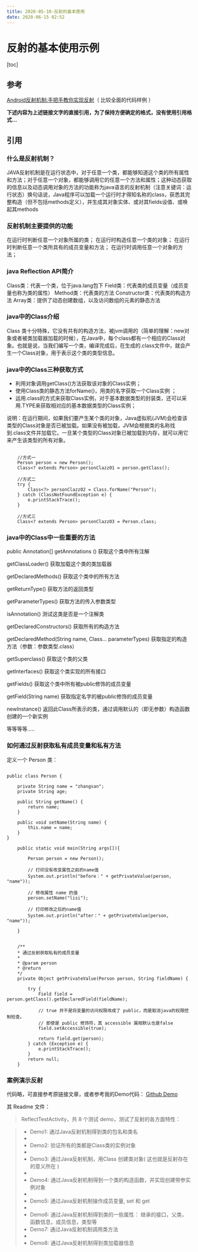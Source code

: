 ```yaml
---
title: 2020-05-10-反射的基本使用
date: 2020-06-15 02:52
---
```


# 反射的基本使用示例

[toc]

## 参考
[Android反射机制:手把手教你实现反射](https://blog.csdn.net/kai_zone/article/details/80217219
)（ 比较全面的代码样例 ）

**下述内容为上述链接文字的直接引用，为了保持方便确定的格式，没有使用引用格式...**

## 引用

### 什么是反射机制？

JAVA反射机制是在运行状态中，对于任意一个类，都能够知道这个类的所有属性和方法；对于任意一个对象，都能够调用它的任意一个方法和属性；这种动态获取的信息以及动态调用对象的方法的功能称为java语言的反射机制（注意关键词：运行状态）换句话说，Java程序可以加载一个运行时才得知名称的class，获悉其完整构造（但不包括methods定义），并生成其对象实体、或对其fields设值、或唤起其methods

### 反射机制主要提供的功能

在运行时判断任意一个对象所属的类；
在运行时构造任意一个类的对象；
在运行时判断任意一个类所具有的成员变量和方法；
在运行时调用任意一个对象的方法；

### java Reflection API简介

Class类：代表一个类，位于java.lang包下
Field类：代表类的成员变量（成员变量也称为类的属性）
Method类：代表类的方法
Constructor类：代表类的构造方法
Array类：提供了动态创建数组，以及访问数组的元素的静态方法

### java中的Class介绍

Class 类十分特殊，它没有共有的构造方法，被jvm调用的（简单的理解：new对象或者被类加载器加载的时候），在Java中，每个class都有一个相应的Class对象。也就是说，当我们编写一个类，编译完成后，在生成的.class文件中，就会产生一个Class对象，用于表示这个类的类型信息。

### java中的Class三种获取方式

- 利用对象调用getClass()方法获取该对象的Class实例；
- 使用Class类的静态方法forName()，用类的名字获取一个Class实例 ；
- 运用.class的方式来获取Class实例，对于基本数据类型的封装类，还可以采用.TYPE来获取相对应的基本数据类型的Class实例；

说明：在运行期间，如果我们要产生某个类的对象，Java虚拟机(JVM)会检查该类型的Class对象是否已被加载。如果没有被加载，JVM会根据类的名称找到.class文件并加载它。一旦某个类型的Class对象已被加载到内存，就可以用它来产生该类型的所有对象。


```

    //方式一
    Person person = new Person();
    Class<? extends Person> personClazz01 = person.getClass();
 
    //方式二
    try {
        Class<?> personClazz02 = Class.forName("Person");
    } catch (ClassNotFoundException e) {
        e.printStackTrace();
    }
 
    //方式三
    Class<? extends Person> personClazz03 = Person.class;
```

### java中的Class中一些重要的方法

public Annotation[] getAnnotations () 获取这个类中所有注解

getClassLoader() 获取加载这个类的类加载器

getDeclaredMethods() 获取这个类中的所有方法

getReturnType() 获取方法的返回类型

getParameterTypes() 获取方法的传入参数类型

isAnnotation() 测试这类是否是一个注解类

getDeclaredConstructors() 获取所有的构造方法

getDeclaredMethod(String name, Class… parameterTypes) 获取指定的构造方法（参数：参数类型.class）

getSuperclass() 获取这个类的父类

getInterfaces() 获取这个类实现的所有接口

getFields() 获取这个类中所有被public修饰的成员变量

getField(String name) 获取指定名字的被public修饰的成员变量

newInstance() 返回此Class所表示的类，通过调用默认的（即无参数）构造函数创建的一个新实例

等等等等.....

### 如何通过反射获取私有成员变量和私有方法

定义一个 Person 类：

```

public class Person {

    private String name = "zhangsan";
    private String age;
     
    public String getName() {
        return name;
    }
     
    public void setName(String name) {
        this.name = name;
    }
} 
```


```
    public static void main(String args[]){

        Person person = new Person();
        
        // 打印没有改变属性之前的name值
        System.out.println("before：" + getPrivateValue(person, "name"));
        
        // 修改属性 name 的值
        person.setName("lisi");
        
        // 打印修改之后的name值
        System.out.println("after：" + getPrivateValue(person, "name"));
    
    }
    
    
    /**
    * 通过反射获取私有的成员变量
    *
    * @param person
    * @return
    */
    private Object getPrivateValue(Person person, String fieldName) {
     
        try {
            Field field = person.getClass().getDeclaredField(fieldName);
            
            // true 并不是将变量的访问权限改成了 public，而是取消java的权限控制检查。
            // 即使是 public 修饰符，其 accessible 属相默认也是false
            field.setAccessible(true);
            
            return field.get(person);
        } catch (Exception e) {
            e.printStackTrace();
        }
        return null;
    }
```

### 案例演示反射

代码略，可直接参考原链接文章，或者参考我的Demo代码： [Github Demo](https://github.com/guoke24/Anything/tree/master/app/src/main/java/com/guohao/anything/reflect)

其 Readme 文件：

> ReflectTestActivity，共 8 个测试 demo，测试了反射的各方面特性：

>  * Demo1: 通过Java反射机制得到类的包名和类名
>  *
>  * Demo2: 验证所有的类都是Class类的实例对象
>  *
>  * Demo3: 通过Java反射机制，用Class 创建类对象( 这也就是反射存在的意义所在 )
>  *
>  * Demo4: 通过Java反射机制得到一个类的构造函数，并实现创建带参实例对象
>  *
>  * Demo5: 通过Java反射机制操作成员变量, set 和 get
>  *
>  * Demo6: 通过Java反射机制得到类的一些属性： 继承的接口，父类，函数信息，成员信息，类型等
>  * Demo7: 通过Java反射机制调用类方法
>  *
>  * Demo8: 通过Java反射机制得到类加载器信息